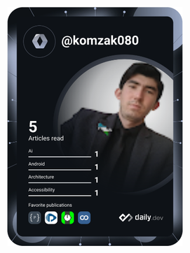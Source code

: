 
<a href="https://app.daily.dev/komzak080"><img src="https://github.com/komzakdroid/komzakdroid/blob/master/devcard.svg" width="400" alt="Komiljon Zokirov's Dev Card"/></a>
